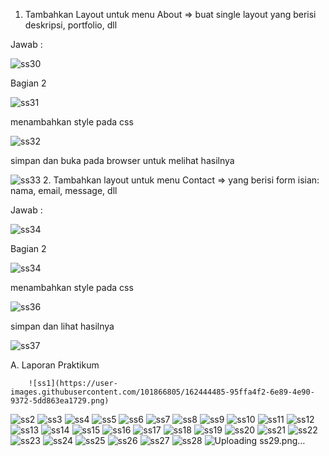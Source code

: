 1. Tambahkan Layout untuk menu About => buat single layout yang berisi deskripsi, portfolio, dll 
<p> Jawab : 
  
  ![ss30](https://user-images.githubusercontent.com/101866805/162438982-328b3e65-6ddd-4c89-bb70-2260eb906671.png)
<p>Bagian 2
  
  
![ss31](https://user-images.githubusercontent.com/101866805/162438988-9f72d633-a2eb-4d38-bba8-29208de2a509.png)
<p>menambahkan style pada css
  
  
![ss32](https://user-images.githubusercontent.com/101866805/162438997-92979bd8-f946-4dcf-9150-40b7c7d5f52f.png)
<p>simpan dan buka pada browser untuk melihat hasilnya
  
  
![ss33](https://user-images.githubusercontent.com/101866805/162439000-aa8fcd69-6a64-49b5-945d-799c6ea4ee46.png)
2. Tambahkan layout untuk menu Contact => yang berisi form isian: nama, email, message, dll 
<p> Jawab :
  
  
![ss34](https://user-images.githubusercontent.com/101866805/162443866-afa6f122-3423-4be4-af13-477f1fea13c3.png)
  <p> Bagian 2
    
    
![ss34](https://user-images.githubusercontent.com/101866805/162444022-b940918c-1e2a-44d5-bb23-360de693d214.png)


<p>menambahkan style pada css
    
  
![ss36](https://user-images.githubusercontent.com/101866805/162444241-3b5f146c-5a22-48b3-9c7a-949e58f69e59.png)
    
  
<p> simpan dan lihat hasilnya
      
  
![ss37](https://user-images.githubusercontent.com/101866805/162444934-1ec0066f-4f44-4a71-9b06-9e541a8e1a38.png)

        
<p> A. Laporan Praktikum
        
        ![ss1](https://user-images.githubusercontent.com/101866805/162444485-95ffa4f2-6e89-4e90-9372-5dd863ea1729.png)
![ss2](https://user-images.githubusercontent.com/101866805/162444498-a0a39d4d-70d7-4571-8b45-1979990e0fcb.png)
![ss3](https://user-images.githubusercontent.com/101866805/162444503-26445aa2-d955-480f-ae51-dad280cb2622.png)
![ss4](https://user-images.githubusercontent.com/101866805/162444514-1a1e766e-fec0-4354-ac04-9eb8ba843d2b.png)
![ss5](https://user-images.githubusercontent.com/101866805/162444524-a6258006-8102-4efd-a690-042b4e40ad7f.png)
![ss6](https://user-images.githubusercontent.com/101866805/162444528-baa4372b-9ccf-486b-96a3-5ed959d89085.png)
![ss7](https://user-images.githubusercontent.com/101866805/162444530-72532fcd-5a98-40bd-8675-51d75d1724a1.png)
![ss8](https://user-images.githubusercontent.com/101866805/162444536-b8857b7f-f37e-4f1c-a40a-0e3e6649c38c.png)
![ss9](https://user-images.githubusercontent.com/101866805/162444541-b59b6794-8164-431f-8f07-09a44a5f362a.png)
![ss10](https://user-images.githubusercontent.com/101866805/162444547-0cfd0beb-1a62-4c53-9fa7-7cbe34bbae04.png)
![ss11](https://user-images.githubusercontent.com/101866805/162444552-2fd4eb5c-54b0-4b13-bd93-013a7e6c967c.png)
![ss12](https://user-images.githubusercontent.com/101866805/162444553-5cd12a8e-a87b-43f6-a29b-9e4d88fee046.png)
![ss13](https://user-images.githubusercontent.com/101866805/162444562-0366971c-0eeb-4402-85d8-bde47c2287d5.png)
![ss14](https://user-images.githubusercontent.com/101866805/162444565-907a8404-721a-4878-b80d-2bda92237d23.png)
![ss15](https://user-images.githubusercontent.com/101866805/162444566-46e6423c-b78f-4d36-b3dc-75dc3c9b5e0f.png)
![ss16](https://user-images.githubusercontent.com/101866805/162444574-6dd4dedc-b467-45be-95d6-2ea49616649f.png)
![ss17](https://user-images.githubusercontent.com/101866805/162444577-347124d6-422c-4108-9184-5eb81b36cd10.png)
![ss18](https://user-images.githubusercontent.com/101866805/162444584-b204e5a6-6fb7-4333-92cd-0206fbd76a5a.png)
![ss19](https://user-images.githubusercontent.com/101866805/162444595-fb728ed5-b6f8-4ca2-bf25-1e5a94cf22a2.png)
![ss20](https://user-images.githubusercontent.com/101866805/162444605-5f5fbd7c-35ed-4ad4-a16f-c26cbc30f16f.png)
![ss21](https://user-images.githubusercontent.com/101866805/162444610-d28fdf44-66b9-48c8-b424-4a64d1ebf56e.png)
![ss22](https://user-images.githubusercontent.com/101866805/162444613-8b21fd60-030c-451a-a743-4265a56ff152.png)
![ss23](https://user-images.githubusercontent.com/101866805/162444620-10349a40-0882-4bc2-a956-7dd0926f5a60.png)
![ss24](https://user-images.githubusercontent.com/101866805/162444626-075efe2a-2685-473e-8210-82a89027ea75.png)
![ss25](https://user-images.githubusercontent.com/101866805/162444631-ca5340d5-9f54-4166-bff6-cb1ad0a73a9e.png)
![ss26](https://user-images.githubusercontent.com/101866805/162444641-497f99e2-e704-446e-bab8-0655c7735e00.png)
![ss27](https://user-images.githubusercontent.com/101866805/162444650-a1312ec3-d485-4e4c-ba9c-7c86084668e8.png)
![ss28](https://user-images.githubusercontent.com/101866805/162444655-020c8e7e-2ecb-440b-98c7-5c3859c0057c.png)
![Uploading ss29.png…]()



    
